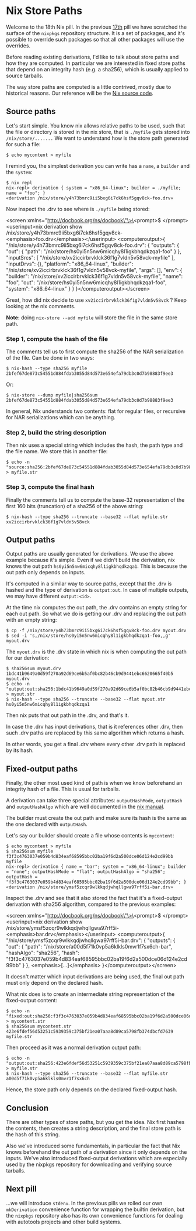 # Nix Store Paths

Welcome to the 18th Nix pill. In the previous
[17th](#nixpkgs-overriding-packages) pill we have scratched the surface
of the `nixpkgs` repository structure. It is a set of packages, and
it\'s possible to override such packages so that all other packages will
use the overrides.

Before reading existing derivations, I\'d like to talk about store paths
and how they are computed. In particular we are interested in fixed
store paths that depend on an integrity hash (e.g. a sha256), which is
usually applied to source tarballs.

The way store paths are computed is a little contrived, mostly due to
historical reasons. Our reference will be the [Nix source
code](https://github.com/NixOS/nix/blob/07f992a74b64f4376d5b415d0042babc924772f3/src/libstore/store-api.cc#L197).

## Source paths

Let\'s start simple. You know nix allows relative paths to be used, such
that the file or directory is stored in the nix store, that is
`./myfile` gets stored into `/nix/store/.......` We want to understand
how is the store path generated for such a file:

    $ echo mycontent > myfile

I remind you, the simplest derivation you can write has a `name`, a
`builder` and the `system`:

    $ nix repl
    nix-repl> derivation { system = "x86_64-linux"; builder = ./myfile; name = "foo"; }
    «derivation /nix/store/y4h73bmrc9ii5bxg6i7ck6hsf5gqv8ck-foo.drv»

Now inspect the .drv to see where is `./myfile` being stored:

\<screen xmlns=\"http://docbook.org/ns/docbook\"\>\<prompt\>\$
\</prompt\>\<userinput\>nix derivation show
/nix/store/y4h73bmrc9ii5bxg6i7ck6hsf5gqv8ck-\<emphasis\>foo.drv\</emphasis\>\</userinput\>
\<computeroutput\>{
\"/nix/store/y4h73bmrc9ii5bxg6i7ck6hsf5gqv8ck-foo.drv\": { \"outputs\":
{ \"out\": { \"path\":
\"/nix/store/hs0yi5n5nw6micqhy8l1igkbhqdkzqa1-foo\" } }, \"inputSrcs\":
\[ \"/nix/store/xv2iccirbrvklck36f1g7vldn5v58vck-myfile\" \],
\"inputDrvs\": {}, \"platform\": \"x86_64-linux\", \"builder\":
\"/nix/store/xv2iccirbrvklck36f1g7vldn5v58vck-myfile\", \"args\": \[\],
\"env\": { \"builder\":
\"/nix/store/xv2iccirbrvklck36f1g7vldn5v58vck-myfile\", \"name\":
\"foo\", \"out\": \"/nix/store/hs0yi5n5nw6micqhy8l1igkbhqdkzqa1-foo\",
\"system\": \"x86_64-linux\" } } }\</computeroutput\>\</screen\>

Great, how did nix decide to use `xv2iccirbrvklck36f1g7vldn5v58vck` ?
Keep looking at the nix comments.

**Note:** doing `nix-store --add myfile` will store the file in the same
store path.

### Step 1, compute the hash of the file

The comments tell us to first compute the sha256 of the NAR
serialization of the file. Can be done in two ways:

    $ nix-hash --type sha256 myfile
    2bfef67de873c54551d884fdab3055d84d573e654efa79db3c0d7b98883f9ee3

Or:

    $ nix-store --dump myfile|sha256sum
    2bfef67de873c54551d884fdab3055d84d573e654efa79db3c0d7b98883f9ee3

In general, Nix understands two contents: flat for regular files, or
recursive for NAR serializations which can be anything.

### Step 2, build the string description

Then nix uses a special string which includes the hash, the path type
and the file name. We store this in another file:

    $ echo -n "source:sha256:2bfef67de873c54551d884fdab3055d84d573e654efa79db3c0d7b98883f9ee3:/nix/store:myfile" > myfile.str

### Step 3, compute the final hash

Finally the comments tell us to compute the base-32 representation of
the first 160 bits (truncation) of a sha256 of the above string:

    $ nix-hash --type sha256 --truncate --base32 --flat myfile.str
    xv2iccirbrvklck36f1g7vldn5v58vck

## Output paths

Output paths are usually generated for derivations. We use the above
example because it\'s simple. Even if we didn\'t build the derivation,
nix knows the out path `hs0yi5n5nw6micqhy8l1igkbhqdkzqa1`. This is
because the out path only depends on inputs.

It\'s computed in a similar way to source paths, except that the .drv is
hashed and the type of derivation is `output:out`. In case of multiple
outputs, we may have different `output:<id>`.

At the time nix computes the out path, the .drv contains an empty string
for each out path. So what we do is getting our .drv and replacing the
out path with an empty string:

    $ cp -f /nix/store/y4h73bmrc9ii5bxg6i7ck6hsf5gqv8ck-foo.drv myout.drv
    $ sed -i 's,/nix/store/hs0yi5n5nw6micqhy8l1igkbhqdkzqa1-foo,,g' myout.drv

The `myout.drv` is the .drv state in which nix is when computing the out
path for our derivation:

    $ sha256sum myout.drv
    1bdc41b9649a0d59f270a92d69ce6b5af0bc82b46cb9d9441ebc6620665f40b5  myout.drv
    $ echo -n "output:out:sha256:1bdc41b9649a0d59f270a92d69ce6b5af0bc82b46cb9d9441ebc6620665f40b5:/nix/store:foo" > myout.str
    $ nix-hash --type sha256 --truncate --base32 --flat myout.str
    hs0yi5n5nw6micqhy8l1igkbhqdkzqa1

Then nix puts that out path in the .drv, and that\'s it.

In case the .drv has input derivations, that is it references other
.drv, then such .drv paths are replaced by this same algorithm which
returns a hash.

In other words, you get a final .drv where every other .drv path is
replaced by its hash.

## Fixed-output paths

Finally, the other most used kind of path is when we know beforehand an
integrity hash of a file. This is usual for tarballs.

A derivation can take three special attributes: `outputHashMode`,
`outputHash` and `outputHashAlgo` which are well documented in the [nix
manual](https://nixos.org/manual/nix/stable/expressions/advanced-attributes.html).

The builder must create the out path and make sure its hash is the same
as the one declared with `outputHash`.

Let\'s say our builder should create a file whose contents is
`mycontent`:

    $ echo mycontent > myfile
    $ sha256sum myfile
    f3f3c4763037e059b4d834eaf68595bbc02ba19f6d2a500dce06d124e2cd99bb  myfile
    nix-repl> derivation { name = "bar"; system = "x86_64-linux"; builder = "none"; outputHashMode = "flat"; outputHashAlgo = "sha256"; outputHash = "f3f3c4763037e059b4d834eaf68595bbc02ba19f6d2a500dce06d124e2cd99bb"; }
    «derivation /nix/store/ymsf5zcqr9wlkkqdjwhqllgwa97rff5i-bar.drv»

Inspect the .drv and see that it also stored the fact that it\'s a
fixed-output derivation with sha256 algorithm, compared to the previous
examples:

\<screen xmlns=\"http://docbook.org/ns/docbook\"\>\<prompt\>\$
\</prompt\>\<userinput\>nix derivation show
/nix/store/ymsf5zcqr9wlkkqdjwhqllgwa97rff5i-\<emphasis\>bar.drv\</emphasis\>\</userinput\>
\<computeroutput\>{
\"/nix/store/ymsf5zcqr9wlkkqdjwhqllgwa97rff5i-bar.drv\": { \"outputs\":
{ \"out\": { \"path\":
\"/nix/store/a00d5f71k0vp5a6klkls0mvr1f7sx6ch-bar\", \"hashAlgo\":
\"sha256\", \"hash\":
\"f3f3c4763037e059b4d834eaf68595bbc02ba19f6d2a500dce06d124e2cd99bb\" }
}, \<emphasis\>\[\...\]\</emphasis\> }\</computeroutput\>\</screen\>

It doesn\'t matter which input derivations are being used, the final out
path must only depend on the declared hash.

What nix does is to create an intermediate string representation of the
fixed-output content:

    $ echo -n "fixed:out:sha256:f3f3c4763037e059b4d834eaf68595bbc02ba19f6d2a500dce06d124e2cd99bb:" > mycontent.str
    $ sha256sum mycontent.str 
    423e6fdef56d53251c5939359c375bf21ea07aaa8d89ca5798fb374dbcfd7639  myfile.str

Then proceed as it was a normal derivation output path:

    $ echo -n "output:out:sha256:423e6fdef56d53251c5939359c375bf21ea07aaa8d89ca5798fb374dbcfd7639:/nix/store:bar" > myfile.str
    $ nix-hash --type sha256 --truncate --base32 --flat myfile.str
    a00d5f71k0vp5a6klkls0mvr1f7sx6ch

Hence, the store path only depends on the declared fixed-output hash.

## Conclusion

There are other types of store paths, but you get the idea. Nix first
hashes the contents, then creates a string description, and the final
store path is the hash of this string.

Also we\'ve introduced some fundamentals, in particular the fact that
Nix knows beforehand the out path of a derivation since it only depends
on the inputs. We\'ve also introduced fixed-output derivations which are
especially used by the nixpkgs repository for downloading and verifying
source tarballs.

## Next pill

\...we will introduce `stdenv`. In the previous pills we rolled our own
`mkDerivation` convenience function for wrapping the builtin derivation,
but the `nixpkgs` repository also has its own convenience functions for
dealing with autotools projects and other build systems.
